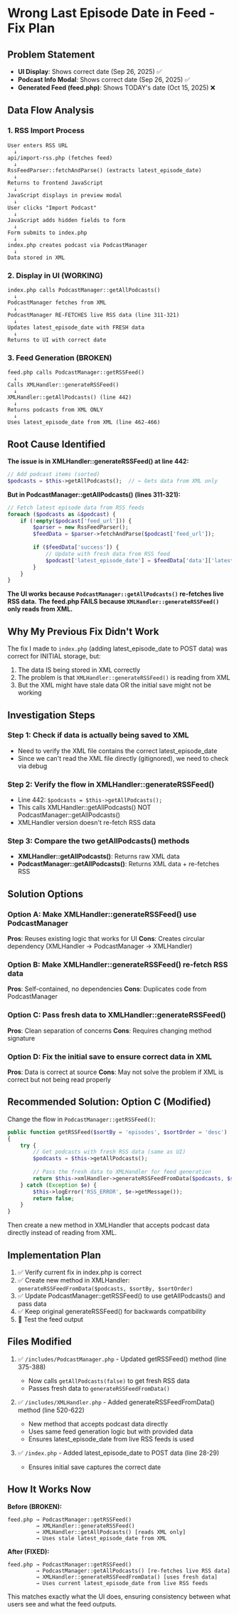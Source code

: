 # Wrong Last Episode Date in Feed - Fix Plan

## Problem Statement
- **UI Display**: Shows correct date (Sep 26, 2025) ✅
- **Podcast Info Modal**: Shows correct date (Sep 26, 2025) ✅  
- **Generated Feed (feed.php)**: Shows TODAY's date (Oct 15, 2025) ❌

## Data Flow Analysis

### 1. RSS Import Process
```
User enters RSS URL 
  ↓
api/import-rss.php (fetches feed)
  ↓
RssFeedParser::fetchAndParse() (extracts latest_episode_date)
  ↓
Returns to frontend JavaScript
  ↓
JavaScript displays in preview modal
  ↓
User clicks "Import Podcast"
  ↓
JavaScript adds hidden fields to form
  ↓
Form submits to index.php
  ↓
index.php creates podcast via PodcastManager
  ↓
Data stored in XML
```

### 2. Display in UI (WORKING)
```
index.php calls PodcastManager::getAllPodcasts()
  ↓
PodcastManager fetches from XML
  ↓
PodcastManager RE-FETCHES live RSS data (line 311-321)
  ↓
Updates latest_episode_date with FRESH data
  ↓
Returns to UI with correct date
```

### 3. Feed Generation (BROKEN)
```
feed.php calls PodcastManager::getRSSFeed()
  ↓
Calls XMLHandler::generateRSSFeed()
  ↓
XMLHandler::getAllPodcasts() (line 442)
  ↓
Returns podcasts from XML ONLY
  ↓
Uses latest_episode_date from XML (line 462-466)
```

## Root Cause Identified

**The issue is in XMLHandler::generateRSSFeed() at line 442:**

```php
// Add podcast items (sorted)
$podcasts = $this->getAllPodcasts();  // ← Gets data from XML only
```

**But in PodcastManager::getAllPodcasts() (lines 311-321):**

```php
// Fetch latest episode data from RSS feeds
foreach ($podcasts as &$podcast) {
    if (!empty($podcast['feed_url'])) {
        $parser = new RssFeedParser();
        $feedData = $parser->fetchAndParse($podcast['feed_url']);
        
        if ($feedData['success']) {
            // Update with fresh data from RSS feed
            $podcast['latest_episode_date'] = $feedData['data']['latest_episode_date'];
        }
    }
}
```

**The UI works because `PodcastManager::getAllPodcasts()` re-fetches live RSS data.**
**The feed.php FAILS because `XMLHandler::generateRSSFeed()` only reads from XML.**

## Why My Previous Fix Didn't Work

The fix I made to `index.php` (adding latest_episode_date to POST data) was correct for INITIAL storage, but:

1. The data IS being stored in XML correctly
2. The problem is that `XMLHandler::generateRSSFeed()` is reading from XML
3. But the XML might have stale data OR the initial save might not be working

## Investigation Steps

### Step 1: Check if data is actually being saved to XML
- Need to verify the XML file contains the correct latest_episode_date
- Since we can't read the XML file directly (gitignored), we need to check via debug

### Step 2: Verify the flow in XMLHandler::generateRSSFeed()
- Line 442: `$podcasts = $this->getAllPodcasts();`
- This calls XMLHandler::getAllPodcasts() NOT PodcastManager::getAllPodcasts()
- XMLHandler version doesn't re-fetch RSS data

### Step 3: Compare the two getAllPodcasts() methods
- **XMLHandler::getAllPodcasts()**: Returns raw XML data
- **PodcastManager::getAllPodcasts()**: Returns XML data + re-fetches RSS

## Solution Options

### Option A: Make XMLHandler::generateRSSFeed() use PodcastManager
**Pros**: Reuses existing logic that works for UI
**Cons**: Creates circular dependency (XMLHandler → PodcastManager → XMLHandler)

### Option B: Make XMLHandler::generateRSSFeed() re-fetch RSS data
**Pros**: Self-contained, no dependencies
**Cons**: Duplicates code from PodcastManager

### Option C: Pass fresh data to XMLHandler::generateRSSFeed()
**Pros**: Clean separation of concerns
**Cons**: Requires changing method signature

### Option D: Fix the initial save to ensure correct data in XML
**Pros**: Data is correct at source
**Cons**: May not solve the problem if XML is correct but not being read properly

## Recommended Solution: Option C (Modified)

Change the flow in `PodcastManager::getRSSFeed()`:

```php
public function getRSSFeed($sortBy = 'episodes', $sortOrder = 'desc')
{
    try {
        // Get podcasts with fresh RSS data (same as UI)
        $podcasts = $this->getAllPodcasts();
        
        // Pass the fresh data to XMLHandler for feed generation
        return $this->xmlHandler->generateRSSFeedFromData($podcasts, $sortBy, $sortOrder);
    } catch (Exception $e) {
        $this->logError('RSS_ERROR', $e->getMessage());
        return false;
    }
}
```

Then create a new method in XMLHandler that accepts podcast data directly instead of reading from XML.

## Implementation Plan

1. ✅ Verify current fix in index.php is correct
2. ✅ Create new method in XMLHandler: `generateRSSFeedFromData($podcasts, $sortBy, $sortOrder)`
3. ✅ Update PodcastManager::getRSSFeed() to use getAllPodcasts() and pass data
4. ✅ Keep original generateRSSFeed() for backwards compatibility
5. 🧪 Test the feed output

## Files Modified

1. ✅ `/includes/PodcastManager.php` - Updated getRSSFeed() method (line 375-388)
   - Now calls `getAllPodcasts(false)` to get fresh RSS data
   - Passes fresh data to `generateRSSFeedFromData()`
   
2. ✅ `/includes/XMLHandler.php` - Added generateRSSFeedFromData() method (line 520-622)
   - New method that accepts podcast data directly
   - Uses same feed generation logic but with provided data
   - Ensures latest_episode_date from live RSS feeds is used

3. ✅ `/index.php` - Added latest_episode_date to POST data (line 28-29)
   - Ensures initial save captures the correct date

## How It Works Now

**Before (BROKEN):**
```
feed.php → PodcastManager::getRSSFeed() 
         → XMLHandler::generateRSSFeed() 
         → XMLHandler::getAllPodcasts() [reads XML only]
         → Uses stale latest_episode_date from XML
```

**After (FIXED):**
```
feed.php → PodcastManager::getRSSFeed()
         → PodcastManager::getAllPodcasts() [re-fetches live RSS data]
         → XMLHandler::generateRSSFeedFromData() [uses fresh data]
         → Uses current latest_episode_date from live RSS feeds
```

This matches exactly what the UI does, ensuring consistency between what users see and what the feed outputs.
